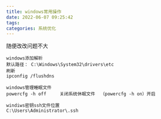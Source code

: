 ```yaml
---
title: windows常用操作
date: 2022-06-07 09:25:42
tags:
categories: 系统优化
---
```


随便改改问题不大
<!-- more -->

```
windows添加解析
默认路径： C:\Windows\System32\drivers\etc
刷新
ipconfig /flushdns
```

```
windows管理睡眠文件
powercfg -h off     关闭系统休眠文件  （powercfg -h on）开启
```

```
windiws密钥ssh文件位置
C:\Users\Administrator\.ssh
```

